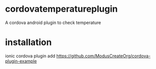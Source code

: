 # cordovatemperatureplugin
A cordova android plugin to check temperature 

# installation
ionic cordova plugin add https://github.com/ModusCreateOrg/cordova-plugin-example
